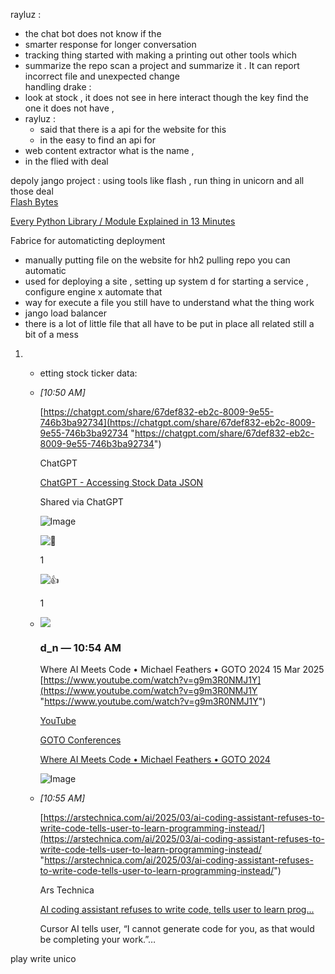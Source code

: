 
rayluz :  
- the chat bot  does not know if the 
-  smarter   response  for  longer  conversation  
- tracking thing   started with  making  a printing  out other tools  which  
- summarize the  repo   scan  a project and summarize it  .  It  can report  incorrect  file and  unexpected change  
handling   drake  : 
- look  at stock   ,  it does not see in  here interact though the key  find the one it does not have , 
- rayluz  : 
	- said that there is a  api  for the website for this  
	- in the  easy  to  find   an  api  for 
- web content  extractor  what is the name   ,   
- in the flied with  deal  

depoly   jango  project : 
using tools like flash     ,  run thing in  unicorn  and all those deal    
[Flash Bytes](https://www.youtube.com/channel/UCYEjQ85zgURqDHGhhW5eVcg)

[Every Python Library / Module Explained in 13 Minutes](https://www.youtube.com/watch?v=Yh5gcLG6C3Q)

Fabrice for  automaticting deployment  
- manually    putting file on the website   for hh2 pulling   repo  you can automatic
- used for deploying a  site   ,  setting  up  system  d for  starting  a service  , configure engine x  automate that  
- way  for execute a file  you still have to understand  what the thing work  
- jango   load  balancer  
- there is a lot of little file that all  have to  be  put in  place all related   still  a  bit of a mess    
1. - etting stock ticker data:
        
    - _[_10:50 AM_]_
        
        [https://chatgpt.com/share/67def832-eb2c-8009-9e55-746b3ba92734](https://chatgpt.com/share/67def832-eb2c-8009-9e55-746b3ba92734 "https://chatgpt.com/share/67def832-eb2c-8009-9e55-746b3ba92734")
        
        ChatGPT
        
        [ChatGPT - Accessing Stock Data JSON](https://chatgpt.com/share/67def832-eb2c-8009-9e55-746b3ba92734)
        
        Shared via ChatGPT
        
        [](https://cdn.oaistatic.com/assets/chatgpt-share-og-u7j5uyao.webp)
        
        ![Image](https://images-ext-1.discordapp.net/external/Mq33KQa9wHEU5skTeK_xn-9R8-j7XejheyqZ-sxdGwk/https/cdn.oaistatic.com/assets/chatgpt-share-og-u7j5uyao.webp?format=webp&width=125&height=70)
        
        ![💯](https://discordapp.com/assets/437bb4cb344550ff.svg)
        
        1
        
        ![👍](https://discordapp.com/assets/a4faf6864a96a042.svg)
        
        1
        
    - ![](https://cdn.discordapp.com/avatars/722058921963159602/eae200418ee74c8dd457938cc756ca17.webp?size=128)
        
        ### d_n _—_ 10:54 AM
        
        Where AI Meets Code • Michael Feathers • GOTO 2024 15 Mar 2025 [https://www.youtube.com/watch?v=g9m3R0NMJ1Y](https://www.youtube.com/watch?v=g9m3R0NMJ1Y "https://www.youtube.com/watch?v=g9m3R0NMJ1Y")
        
        [YouTube](https://www.youtube.com/)
        
        [GOTO Conferences](https://www.youtube.com/channel/UCs_tLP3AiwYKwdUHpltJPuA)
        
        [Where AI Meets Code • Michael Feathers • GOTO 2024](https://www.youtube.com/watch?v=g9m3R0NMJ1Y)
        
        [](https://discordapp.com/popout)
        
        ![Image](https://images-ext-1.discordapp.net/external/idv90lTKTE-0TLbhr7Vya1IJspU-Q8ZOMgSxn7xKAQI/https/i.ytimg.com/vi/g9m3R0NMJ1Y/maxresdefault.jpg?format=webp&width=625&height=352)
        
        [](https://www.youtube.com/watch?v=g9m3R0NMJ1Y)
        
    - _[_10:55 AM_]_
        
        [https://arstechnica.com/ai/2025/03/ai-coding-assistant-refuses-to-write-code-tells-user-to-learn-programming-instead/](https://arstechnica.com/ai/2025/03/ai-coding-assistant-refuses-to-write-code-tells-user-to-learn-programming-instead/ "https://arstechnica.com/ai/2025/03/ai-coding-assistant-refuses-to-write-code-tells-user-to-learn-programming-instead/")
        
        Ars Technica
        
        [AI coding assistant refuses to write code, tells user to learn prog...](https://arstechnica.com/ai/2025/03/ai-coding-assistant-refuses-to-write-code-tells-user-to-learn-programming-instead/)
        
        Cursor AI tells user, “I cannot generate code for you, as that would be completing your work.”…
        
        [](https://cdn.arstechnica.net/wp-content/uploads/2025/03/robot_no_sign_3-1152x648.jpg)


play write  unico